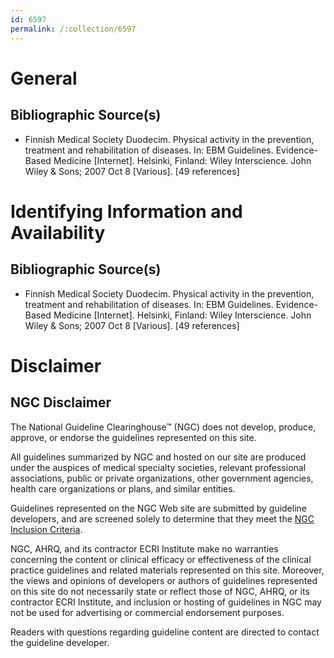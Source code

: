 ```yaml
---
id: 6597
permalink: /:collection/6597
---
```


# General

## Bibliographic Source(s)

- Finnish Medical Society Duodecim. Physical activity in the prevention, treatment and rehabilitation of diseases. In: EBM Guidelines. Evidence-Based Medicine [Internet]. Helsinki, Finland: Wiley Interscience. John Wiley & Sons; 2007 Oct 8 [Various]. [49 references]

# Identifying Information and Availability

## Bibliographic Source(s)

- Finnish Medical Society Duodecim. Physical activity in the prevention, treatment and rehabilitation of diseases. In: EBM Guidelines. Evidence-Based Medicine [Internet]. Helsinki, Finland: Wiley Interscience. John Wiley & Sons; 2007 Oct 8 [Various]. [49 references]

# Disclaimer

## NGC Disclaimer

The National Guideline Clearinghouse™ (NGC) does not develop, produce, approve, or endorse the guidelines represented on this site.

All guidelines summarized by NGC and hosted on our site are produced under the auspices of medical specialty societies, relevant professional associations, public or private organizations, other government agencies, health care organizations or plans, and similar entities.

Guidelines represented on the NGC Web site are submitted by guideline developers, and are screened solely to determine that they meet the [NGC Inclusion Criteria](/help-and-about/summaries/inclusion-criteria).

NGC, AHRQ, and its contractor ECRI Institute make no warranties concerning the content or clinical efficacy or effectiveness of the clinical practice guidelines and related materials represented on this site. Moreover, the views and opinions of developers or authors of guidelines represented on this site do not necessarily state or reflect those of NGC, AHRQ, or its contractor ECRI Institute, and inclusion or hosting of guidelines in NGC may not be used for advertising or commercial endorsement purposes.

Readers with questions regarding guideline content are directed to contact the guideline developer.

